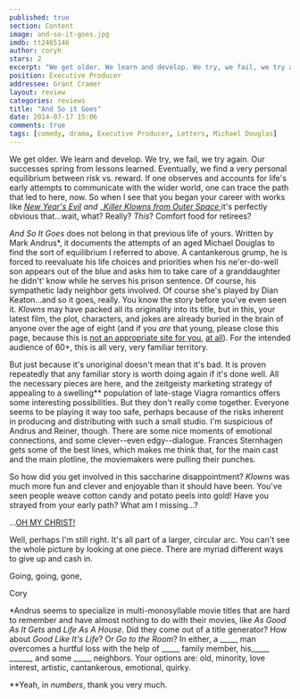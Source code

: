 ```yaml
---
published: true
section: Content
image: and-so-it-goes.jpg
imdb: tt2465146
author: coryh 
stars: 2 
excerpt: "We get older. We learn and develop. We try, we fail, we try again. Our successes spring from lessons learned."
position: Executive Producer
addressee: Grant Cramer
layout: review
categories: reviews
title: "And So it Goes"
date: 2014-07-17 15:06
comments: true
tags: [comedy, drama, Executive Producer, Letters, Michael Douglas]
---
```

We get older. We learn and develop. We try, we fail, we try again. Our successes spring from lessons learned. Eventually, we find a very personal equilibrium between risk vs. reward. If one observes and accounts for life's early attempts to communicate with the wider world, one can trace the path that led to here, now. So when I see that you began your career with works like [_New Year's Evil_][1] _and_ _[_Killer Klowns from Outer Space_][2],it's perfectly obvious that…wait, what? Really? _This_? Comfort food for retirees?

   [1]: http://www.imdb.com/title/tt0082806/?ref_=nm_flmg_act_38
   [2]: http://www.imdb.com/title/tt0095444/?ref_=nm_knf_i1

_And So It Goes_ does not belong in that previous life of yours. Written by Mark Andrus*, it documents the attempts of an aged Michael Douglas to find the sort of equilibrium I referred to above. A cantankerous grump, he is forced to reevaluate his life choices and priorities when his ne'er-do-well son appears out of the blue and asks him to take care of a granddaughter he didn't' know while he serves his prison sentence. Of course, his sympathetic lady neighbor gets involved. Of course she's played by Dian Keaton…and so it goes, really. You know the story before you've even seen it. _Klowns_ may have packed all its originality into its title, but in this, your latest film, the plot, characters, and jokes are already buried in the brain of anyone over the age of eight (and if you _are_ that young, please close this page, because this is [not an appropriate site for you][3], [at all][4]). For the intended audience of 60+, this is all very, very familiar territory.

   [3]: /content/2012/5/7/shame.html
   [4]: /content/2012/11/23/the-sessions.html

But just because it's unoriginal doesn't mean that it's bad. It is proven repeatedly that any familiar story is worth doing again if it's done well. All the necessary pieces are here, and the zeitgeisty marketing strategy of appealing to a swelling** population of late-stage Viagra romantics offers some interesting possibilities. But they don't really come together. Everyone seems to be playing it way too safe, perhaps because of the risks inherent in producing and distributing with such a small studio. I'm suspicious of Andrus and Reiner, though. There are some nice moments of emotional connections, and some clever--even edgy--dialogue. Frances Sternhagen gets some of the best lines, which makes me think that, for the main cast and the main plotline, the moviemakers were pulling their punches.

So how did you get involved in this saccharine disappointment? _Klowns_ was much more fun and clever and enjoyable than it should have been. You've seen people weave cotton candy and potato peels into gold! Have you strayed from your early path? What am I missing…?

…[OH MY CHRIST!][5]

   [5]: http://www.imdb.com/title/tt1979370/?ref_=nm_flmg_act_1

Well, perhaps I'm still right. It's all part of a larger, circular arc. You can't see the whole picture by looking at one piece. There are myriad different ways to give up and cash in.

Going, going, gone,

Cory  

*Andrus seems to specialize in multi-monosyllable movie titles that are hard to remember and have almost nothing to do with their movies, like _As Good As It Gets_ and _Life As A House._ Did they come out of a title generator? How about _Good Like It's Life_? Or _Go to the Room_? In either, a _____ man overcomes a hurtful loss with the help of _____ family member, his_____ ______, and some _____ neighbors. Your options are: old, minority, love interest, artistic, cantankerous, emotional, quirky.

**Yeah, in _numbers_, thank you very much.